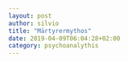 ```yaml
---
layout: post
author: silvio
title: "Märtyrermythos"
date: 2019-04-09T06:04:28+02:00
category: psychoanalythis
---
```


